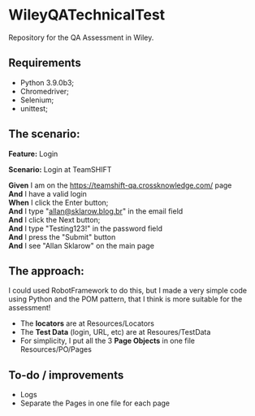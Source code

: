 # WileyQATechnicalTest
Repository for the QA Assessment in Wiley.

## Requirements
- Python 3.9.0b3;
- Chromedriver;
- Selenium;
- unittest;

## The scenario:
**Feature:** Login  
  
**Scenario:** Login at TeamSHIFT  
  
 **Given** I am on the https://teamshift-qa.crossknowledge.com/ page  
 **And** I have a valid login  
 **When** I click the Enter button;  
 **And** I type "allan@sklarow.blog.br" in the email field  
 **And** I click the Next button;  
 **And** I type "Testing123!" in the password field  
 **And** I press the "Submit" button  
 **And** I see "Allan Sklarow" on the main page  
  
## The approach:
I could used RobotFramework to do this, but I made a very simple code using Python and the POM pattern, that I think is more suitable for the assessment!  
- The **locators** are at Resources/Locators
- The **Test Data** (login, URL, etc) are at Resoures/TestData
- For simplicity, I put all the 3 **Page Objects** in one file Resources/PO/Pages

## To-do / improvements
- Logs
- Separate the Pages in one file for each page
